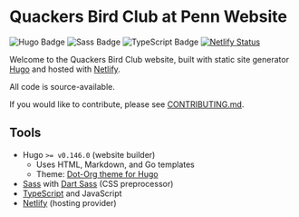 # Quackers Bird Club at Penn Website

![Hugo Badge](https://img.shields.io/badge/Hugo-DF4078?logo=hugo&logoColor=fff&style=flat)
![Sass Badge](https://img.shields.io/badge/Sass-C69?logo=sass&logoColor=fff&style=flat)
![TypeScript Badge](https://img.shields.io/badge/TypeScript-3178C6?logo=typescript&logoColor=fff&style=flat)
[![Netlify Status](https://api.netlify.com/api/v1/badges/53f7e8ee-0a29-4d33-ba6e-bec5a1a44456/deploy-status)](https://app.netlify.com/sites/quackersbirdclub/deploys)

Welcome to the Quackers Bird Club website, built with static site generator [Hugo](https://gohugo.io)
and hosted with [Netlify](https://www.netlify.com).

All code is source-available.

If you would like to contribute, please see [CONTRIBUTING.md](CONTRIBUTING.md).

## Tools

- Hugo `>= v0.146.0` (website builder)
    - Uses HTML, Markdown, and Go templates
    - Theme: [Dot-Org theme for Hugo](https://github.com/cncf/dot-org-hugo-theme)
- [Sass](https://sass-lang.com) with [Dart Sass](https://sass-lang.com/dart-sass) (CSS preprocessor)
- [TypeScript](https://www.typescriptlang.org) and JavaScript
- [Netlify](https://www.netlify.com) (hosting provider)

